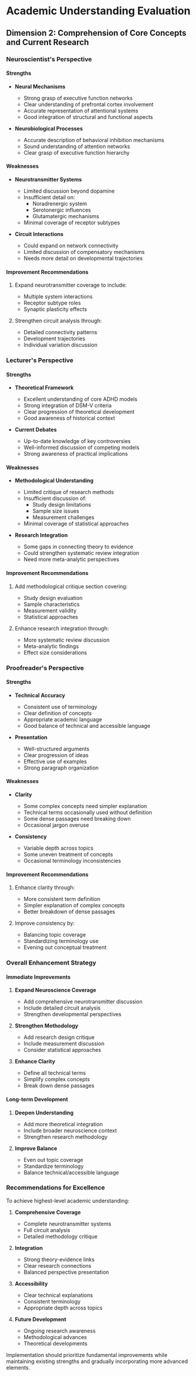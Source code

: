 # Academic Understanding Evaluation
## Dimension 2: Comprehension of Core Concepts and Current Research

### Neuroscientist's Perspective

#### Strengths
- **Neural Mechanisms**
  - Strong grasp of executive function networks
  - Clear understanding of prefrontal cortex involvement
  - Accurate representation of attentional systems
  - Good integration of structural and functional aspects

- **Neurobiological Processes**
  - Accurate description of behavioral inhibition mechanisms
  - Sound understanding of attention networks
  - Clear grasp of executive function hierarchy

#### Weaknesses
- **Neurotransmitter Systems**
  - Limited discussion beyond dopamine
  - Insufficient detail on:
    - Noradrenergic system
    - Serotonergic influences
    - Glutamatergic mechanisms
  - Minimal coverage of receptor subtypes

- **Circuit Interactions**
  - Could expand on network connectivity
  - Limited discussion of compensatory mechanisms
  - Needs more detail on developmental trajectories

#### Improvement Recommendations
1. Expand neurotransmitter coverage to include:
   - Multiple system interactions
   - Receptor subtype roles
   - Synaptic plasticity effects

2. Strengthen circuit analysis through:
   - Detailed connectivity patterns
   - Development trajectories
   - Individual variation discussion

### Lecturer's Perspective

#### Strengths
- **Theoretical Framework**
  - Excellent understanding of core ADHD models
  - Strong integration of DSM-V criteria
  - Clear progression of theoretical development
  - Good awareness of historical context

- **Current Debates**
  - Up-to-date knowledge of key controversies
  - Well-informed discussion of competing models
  - Strong awareness of practical implications

#### Weaknesses
- **Methodological Understanding**
  - Limited critique of research methods
  - Insufficient discussion of:
    - Study design limitations
    - Sample size issues
    - Measurement challenges
  - Minimal coverage of statistical approaches

- **Research Integration**
  - Some gaps in connecting theory to evidence
  - Could strengthen systematic review integration
  - Need more meta-analytic perspectives

#### Improvement Recommendations
1. Add methodological critique section covering:
   - Study design evaluation
   - Sample characteristics
   - Measurement validity
   - Statistical approaches

2. Enhance research integration through:
   - More systematic review discussion
   - Meta-analytic findings
   - Effect size considerations

### Proofreader's Perspective

#### Strengths
- **Technical Accuracy**
  - Consistent use of terminology
  - Clear definition of concepts
  - Appropriate academic language
  - Good balance of technical and accessible language

- **Presentation**
  - Well-structured arguments
  - Clear progression of ideas
  - Effective use of examples
  - Strong paragraph organization

#### Weaknesses
- **Clarity**
  - Some complex concepts need simpler explanation
  - Technical terms occasionally used without definition
  - Some dense passages need breaking down
  - Occasional jargon overuse

- **Consistency**
  - Variable depth across topics
  - Some uneven treatment of concepts
  - Occasional terminology inconsistencies

#### Improvement Recommendations
1. Enhance clarity through:
   - More consistent term definition
   - Simpler explanation of complex concepts
   - Better breakdown of dense passages

2. Improve consistency by:
   - Balancing topic coverage
   - Standardizing terminology use
   - Evening out conceptual treatment

### Overall Enhancement Strategy

#### Immediate Improvements
1. **Expand Neuroscience Coverage**
   - Add comprehensive neurotransmitter discussion
   - Include detailed circuit analysis
   - Strengthen developmental perspectives

2. **Strengthen Methodology**
   - Add research design critique
   - Include measurement discussion
   - Consider statistical approaches

3. **Enhance Clarity**
   - Define all technical terms
   - Simplify complex concepts
   - Break down dense passages

#### Long-term Development
1. **Deepen Understanding**
   - Add more theoretical integration
   - Include broader neuroscience context
   - Strengthen research methodology

2. **Improve Balance**
   - Even out topic coverage
   - Standardize terminology
   - Balance technical/accessible language

### Recommendations for Excellence

To achieve highest-level academic understanding:

1. **Comprehensive Coverage**
   - Complete neurotransmitter systems
   - Full circuit analysis
   - Detailed methodology critique

2. **Integration**
   - Strong theory-evidence links
   - Clear research connections
   - Balanced perspective presentation

3. **Accessibility**
   - Clear technical explanations
   - Consistent terminology
   - Appropriate depth across topics

4. **Future Development**
   - Ongoing research awareness
   - Methodological advances
   - Theoretical developments

Implementation should prioritize fundamental improvements while maintaining existing strengths and gradually incorporating more advanced elements.
